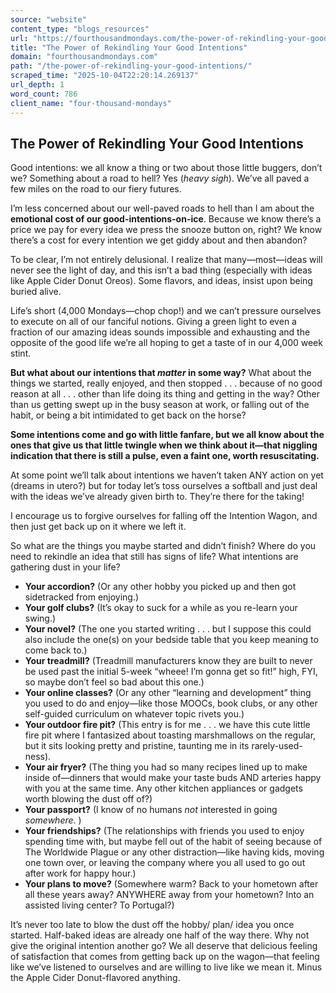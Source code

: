 ```yaml
---
source: "website"
content_type: "blogs_resources"
url: "https://fourthousandmondays.com/the-power-of-rekindling-your-good-intentions/"
title: "The Power of Rekindling Your Good Intentions"
domain: "fourthousandmondays.com"
path: "/the-power-of-rekindling-your-good-intentions/"
scraped_time: "2025-10-04T22:20:14.269137"
url_depth: 1
word_count: 786
client_name: "four-thousand-mondays"
---
```


## The Power of Rekindling Your Good Intentions

Good intentions: we all know a thing or two about those little buggers, don’t we? Something about a road to hell? Yes (*heavy sigh*). We’ve all paved a few miles on the road to our fiery futures.

I’m less concerned about our well-paved roads to hell than I am about the **emotional cost of our good-intentions-on-ice**. Because we know there’s a price we pay for every idea we press the snooze button on, right? We know there’s a cost for every intention we get giddy about and then abandon?

To be clear, I’m not entirely delusional. I realize that many—most—ideas will never see the light of day, and this isn’t a bad thing (especially with ideas like Apple Cider Donut Oreos). Some flavors, and ideas, insist upon being buried alive.

Life’s short (4,000 Mondays—chop chop!) and we can’t pressure ourselves to execute on all of our fanciful notions. Giving a green light to even a fraction of our amazing ideas sounds impossible and exhausting and the opposite of the good life we’re all hoping to get a taste of in our 4,000 week stint.

**But what about our intentions that _matter_ in some way?** What about the things we started, really enjoyed, and then stopped . . . because of no good reason at all . . . other than life doing its thing and getting in the way? Other than us getting swept up in the busy season at work, or falling out of the habit, or being a bit intimidated to get back on the horse?

**Some intentions come and go with little fanfare, but we all know about the ones that give us that little twingle when we think about it—that niggling indication that there is still a pulse, even a faint one, worth resuscitating.**

At some point we’ll talk about intentions we haven’t taken ANY action on yet (dreams in utero?) but for today let’s toss ourselves a softball and just deal with the ideas we’ve already given birth to. They’re there for the taking!

I encourage us to forgive ourselves for falling off the Intention Wagon, and then just get back up on it where we left it.

So what are the things you maybe started and didn’t finish? Where do you need to rekindle an idea that still has signs of life? What intentions are gathering dust in your life?

*   **Your accordion?** (Or any other hobby you picked up and then got sidetracked from enjoying.)
*   **Your golf clubs?** (It’s okay to suck for a while as you re-learn your swing.)
*   **Your novel?** (The one you started writing . . . but I suppose this could also include the one(s) on your bedside table that you keep meaning to come back to.)
*   **Your treadmill?** (Treadmill manufacturers know they are built to never be used past the initial 5-week “wheee! I’m gonna get so fit!” high, FYI, so maybe don’t feel so bad about this one.)
*   **Your online classes?** (Or any other “learning and development” thing you used to do and enjoy—like those MOOCs, book clubs, or any other self-guided curriculum on whatever topic rivets you.)
*   **Your outdoor fire pit?** (This entry is for me . . . we have this cute little fire pit where I fantasized about toasting marshmallows on the regular, but it sits looking pretty and pristine, taunting me in its rarely-used-ness).
*   **Your air fryer?** (The thing you had so many recipes lined up to make inside of—dinners that would make your taste buds AND arteries happy with you at the same time. Any other kitchen appliances or gadgets worth blowing the dust off of?)
*   **Your passport?** (I know of no humans _not_ interested in going _somewhere_. )
*   **Your friendships?** (The relationships with friends you used to enjoy spending time with, but maybe fell out of the habit of seeing because of The Worldwide Plague or any other distraction—like having kids, moving one town over, or leaving the company where you all used to go out after work for happy hour.)
*   **Your plans to move?** (Somewhere warm? Back to your hometown after all these years away? ANYWHERE away from your hometown? Into an assisted living center? To Portugal?)

It’s never too late to blow the dust off the hobby/ plan/ idea you once started. Half-baked ideas are already one half of the way there. Why not give the original intention another go? We all deserve that delicious feeling of satisfaction that comes from getting back up on the wagon—that feeling like we’ve listened to ourselves and are willing to live like we mean it. Minus the Apple Cider Donut-flavored anything.